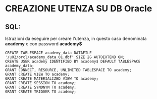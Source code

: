 # CREAZIONE UTENZA SU DB Oracle
## SQL:

Istruzioni da eseguire per creare l'utenza, in questo caso denominata **academy** e con password **academy$**
		
	CREATE TABLESPACE academy_data DATAFILE '/u02/orcl/academy_data_01.dbf' SIZE 2G AUTOEXTEND ON;  
	CREATE USER academy IDENTIFIED BY academy$ DEFAULT TABLESPACE academy_data;  
	GRANT CONNECT, RESOURCE, UNLIMITED TABLESPACE TO academy;  
	GRANT CREATE VIEW TO academy;  
	GRANT CREATE MATERIALIZED VIEW TO academy;  
	GRANT CREATE SESSION TO academy;  
	GRANT CREATE SYNONYM TO academy;  
	GRANT CREATE TRIGGER TO academy;
